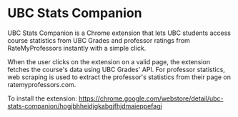 # UBC Stats Companion

UBC Stats Companion is a Chrome extension that lets UBC students access course statistics from UBC Grades and professor ratings from RateMyProfessors instantly with a simple click.

When the user clicks on the extension on a valid page, the extension fetches the course's data using UBC Grades' API. For professor statistics, web scraping is used to extract the professor's statistics from their page on ratemyprofessors.com.

To install the extension: https://chrome.google.com/webstore/detail/ubc-stats-companion/hogjbhheidjgkabgjfhjdmaieppefagj
